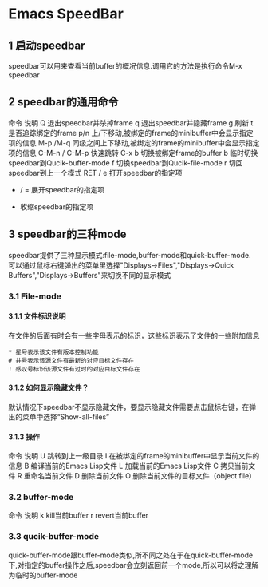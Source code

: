 # Emacs SpeedBar
## 1 启动speedbar
speedbar可以用来查看当前buffer的概况信息.调用它的方法是执行命令M-x speedbar

## 2 speedbar的通用命令
命令	说明
Q	退出speedbar并杀掉frame
q	退出speedbar并隐藏frame
g	刷新
t	是否追踪绑定的frame
p/n	上/下移动,被绑定的frame的minibuffer中会显示指定项的信息
M-p /M-q	同级之间上下移动,被绑定的frame的minibuffer中会显示指定项的信息
C-M-n / C-M-p	快速跳转
C-x b	切换被绑定frame的buffer
b	临时切换speedbar到Qucik-buffer-mode
f	切换speedbar到Qucik-file-mode
r	切回speedbar到上一个模式
RET / e	打开speedbar的指定项
+ / =	展开speedbar的指定项
-	收缩speedbar的指定项
## 3 speedbar的三种mode
speedbar提供了三种显示模式:file-mode,buffer-mode和quick-buffer-mode. 可以通过鼠标右键弹出的菜单里选择"Displays->Files","Displays->Quick Buffers","Displays->Buffers"来切换不同的显示模式

### 3.1 File-mode
#### 3.1.1 文件标识说明
在文件的后面有时会有一些字母表示的标识，这些标识表示了文件的一些附加信息
```
* 星号表示该文件有版本控制功能
# 井号表示该源文件有最新的对应目标文件存在
! 感叹号标识该源文件有过时的对应目标文件存在
```
#### 3.1.2 如何显示隐藏文件？
默认情况下speedbar不显示隐藏文件，要显示隐藏文件需要点击鼠标右键，在弹出的菜单中选择“Show-all-files”

#### 3.1.3 操作
命令	说明
U	跳转到上一级目录
I	在被绑定的frame的minibuffer中显示当前文件的信息
B	编译当前的Emacs Lisp文件
L	加载当前的Emacs Lisp文件
C	拷贝当前文件
R	重命名当前文件
D	删除当前文件
O	删除当前文件的目标文件（object file）
### 3.2 buffer-mode
命令	说明
k	kill当前buffer
r	revert当前buffer
### 3.3 qucik-buffer-mode
quick-buffer-mode跟buffer-mode类似,所不同之处在于在quick-buffer-mode下,对指定的buffer操作之后,speedbar会立刻返回前一个mode,所以可以将之理解为临时的buffer-mode

